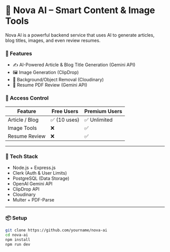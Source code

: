 # 🌟 Nova AI – Smart Content & Image Tools

Nova AI is a powerful backend service that uses AI to generate articles, blog titles, images, and even review resumes.

### 🚀 Features

- ✍️ AI-Powered Article & Blog Title Generation (Gemini API)
- 🖼️ Image Generation (ClipDrop)
- 🧽 Background/Object Removal (Cloudinary)
- 📄 Resume PDF Review (Gemini API)

### 🔐 Access Control

| Feature            | Free Users     | Premium Users   |
|--------------------|----------------|-----------------|
| Article / Blog     | ✅ (10 uses)   | ✅ Unlimited   |
| Image Tools        | ❌            | ✅              |
| Resume Review      | ❌            | ✅              |

---

### 🧰 Tech Stack

- Node.js + Express.js
- Clerk (Auth & User Limits)
- PostgreSQL (Data Storage)
- OpenAI Gemini API
- ClipDrop API
- Cloudinary
- Multer + PDF-Parse

---

### 📦 Setup

```bash
git clone https://github.com/yourname/nova-ai
cd nova-ai
npm install
npm run dev
